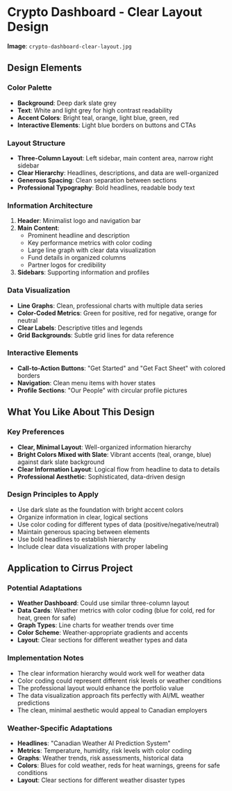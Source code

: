 # Crypto Dashboard - Clear Layout Design

**Image**: `crypto-dashboard-clear-layout.jpg`

## Design Elements

### Color Palette
- **Background**: Deep dark slate grey
- **Text**: White and light grey for high contrast readability
- **Accent Colors**: Bright teal, orange, light blue, green, red
- **Interactive Elements**: Light blue borders on buttons and CTAs

### Layout Structure
- **Three-Column Layout**: Left sidebar, main content area, narrow right sidebar
- **Clear Hierarchy**: Headlines, descriptions, and data are well-organized
- **Generous Spacing**: Clean separation between sections
- **Professional Typography**: Bold headlines, readable body text

### Information Architecture
1. **Header**: Minimalist logo and navigation bar
2. **Main Content**: 
   - Prominent headline and description
   - Key performance metrics with color coding
   - Large line graph with clear data visualization
   - Fund details in organized columns
   - Partner logos for credibility
3. **Sidebars**: Supporting information and profiles

### Data Visualization
- **Line Graphs**: Clean, professional charts with multiple data series
- **Color-Coded Metrics**: Green for positive, red for negative, orange for neutral
- **Clear Labels**: Descriptive titles and legends
- **Grid Backgrounds**: Subtle grid lines for data reference

### Interactive Elements
- **Call-to-Action Buttons**: "Get Started" and "Get Fact Sheet" with colored borders
- **Navigation**: Clean menu items with hover states
- **Profile Sections**: "Our People" with circular profile pictures

## What You Like About This Design

### Key Preferences
- **Clear, Minimal Layout**: Well-organized information hierarchy
- **Bright Colors Mixed with Slate**: Vibrant accents (teal, orange, blue) against dark slate background
- **Clear Information Layout**: Logical flow from headline to data to details
- **Professional Aesthetic**: Sophisticated, data-driven design

### Design Principles to Apply
- Use dark slate as the foundation with bright accent colors
- Organize information in clear, logical sections
- Use color coding for different types of data (positive/negative/neutral)
- Maintain generous spacing between elements
- Use bold headlines to establish hierarchy
- Include clear data visualizations with proper labeling

## Application to Cirrus Project

### Potential Adaptations
- **Weather Dashboard**: Could use similar three-column layout
- **Data Cards**: Weather metrics with color coding (blue for cold, red for heat, green for safe)
- **Graph Types**: Line charts for weather trends over time
- **Color Scheme**: Weather-appropriate gradients and accents
- **Layout**: Clear sections for different weather types and data

### Implementation Notes
- The clear information hierarchy would work well for weather data
- Color coding could represent different risk levels or weather conditions
- The professional layout would enhance the portfolio value
- The data visualization approach fits perfectly with AI/ML weather predictions
- The clean, minimal aesthetic would appeal to Canadian employers

### Weather-Specific Adaptations
- **Headlines**: "Canadian Weather AI Prediction System"
- **Metrics**: Temperature, humidity, risk levels with color coding
- **Graphs**: Weather trends, risk assessments, historical data
- **Colors**: Blues for cold weather, reds for heat warnings, greens for safe conditions
- **Layout**: Clear sections for different weather disaster types
